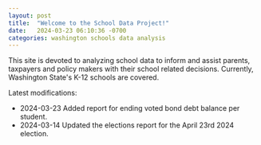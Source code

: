 ```yaml
---
layout: post
title:  "Welcome to the School Data Project!"
date:   2024-03-23 06:10:36 -0700
categories: washington schools data analysis
---
```

This site is devoted to analyzing school data to inform and assist parents, taxpayers and policy makers with their school related decisions.
Currently, Washington State's K-12 schools are covered.

Latest modifications: 
- 2024-03-23 Added report for ending voted bond debt balance per student.
- 2024-03-14 Updated the elections report for the April 23rd 2024 election.

